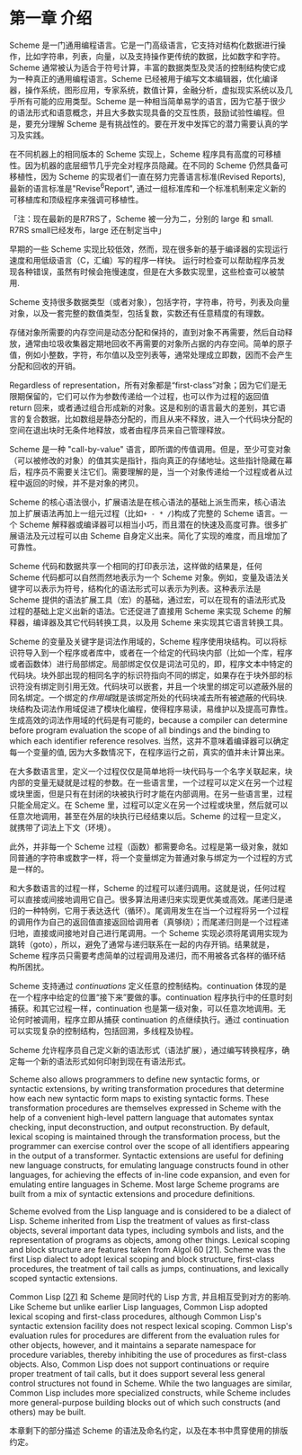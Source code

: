 # 第一章 介绍

Scheme 是一门通用编程语言。它是一门高级语言，它支持对结构化数据进行操作，比如字符串，列表，向量，以及支持操作更传统的数据，比如数字和字符。Scheme 通常被认为适合于符号计算，丰富的数据类型及灵活的控制结构使它成为一种真正的通用编程语言。Scheme 已经被用于编写文本编辑器，优化编译器，操作系统，图形应用，专家系统，数值计算，金融分析，虚拟现实系统以及几乎所有可能的应用类型。Scheme 是一种相当简单易学的语言，因为它基于很少的语法形式和语意概念，并且大多数实现具备的交互性质，鼓励试验性编程。但是，要充分理解 Scheme 是有挑战性的。要在开发中发挥它的潜力需要认真的学习及实践。

在不同机器上的相同版本的 Scheme 实现上，Scheme 程序具有高度的可移植性。因为机器的底层细节几乎完全对程序员隐藏。在不同的 Scheme 仍然具备可移植性，因为 Scheme 的实现者们一直在努力完善语言标准(Revised Reports), 最新的语言标准是"Revise<sup>6</sup>Report", 通过一组标准库和一个标准机制来定义新的可移植库和顶级程序来强调可移植性。

「注：现在最新的是R7RS了，Scheme 被一分为二，分别的 large 和 small. R7RS small已经发布，large 还在制定当中」

早期的一些 Scheme 实现比较低效，然而，现在很多新的基于编译器的实现运行速度和用低级语言（C，汇编）写的程序一样快。 运行时检查可以帮助程序员发现各种错误，虽然有时候会拖慢速度，但是在大多数实现里，这些检查可以被禁用.

Scheme 支持很多数据类型（或者对象），包括字符，字符串，符号，列表及向量对象，以及一套完整的数值类型，包括复数，实数还有任意精度的有理数。

存储对象所需要的内存空间是动态分配和保持的，直到对象不再需要，然后自动释放，通常由垃圾收集器定期地回收不再需要的对象所占据的内存空间。简单的原子值，例如小整数，字符，布尔值以及空列表等，通常处理成立即数，因而不会产生分配和回收的开销。

Regardless of representation，所有对象都是“first-class”对象；因为它们是无限期保留的，它们可以作为参数传递给一个过程，也可以作为过程的返回值 return 回来，或者通过组合形成新的对象。这是和别的语言最大的差别，其它语言的复合数据，比如数组是静态分配的，而且从来不释放，进入一个代码块分配的空间在退出块时无条件地释放，或者由程序员来自己管理释放。

Scheme 是一种 "call-by-value" 语言，即所谓的传值调用。但是，至少可变对象（可以被修改的对象）的值其实是指针，指向真正的存储地址。这些指针隐藏在幕后，程序员不需要关注它们。需要理解的是，当一个对象传递给一个过程或者从过程中返回的时候，并不是对象的拷贝。

Scheme 的核心语法很小，扩展语法是在核心语法的基础上派生而来，核心语法加上扩展语法再加上一组元过程（比如`+ - * /`)构成了完整的 Scheme 语言。一个 Scheme 解释器或编译器可以相当小巧，而且潜在的快速及高度可靠。很多扩展语法及元过程可以由 Scheme 自身定义出来。简化了实现的难度，而且增加了可靠性。

Scheme 代码和数据共享一个相同的打印表示法，这样做的结果是，任何 Scheme 代码都可以自然而然地表示为一个 Scheme 对象。例如，变量及语法关键字可以表示为符号，结构化的语法形式可以表示为列表。这种表示法是 Scheme 提供的语法扩展工具（宏）的基础，通过宏，可以在现有的语法形式及过程的基础上定义出新的语法。它还促进了直接用 Scheme 来实现 Scheme 的解释器，编译器及其它代码转换工具，以及用 Scheme 来实现其它语言转换工具。

Scheme 的变量及关键字是词法作用域的，Scheme 程序使用块结构。可以将标识符导入到一个程序或者库中，或者在一个给定的代码块内部（比如一个库，程序或者函数体）进行局部绑定。局部绑定仅仅是词法可见的，即，程序文本中特定的代码块。块外部出现的相同名字的标识符指向不同的绑定，如果存在于块外部的标识符没有绑定则引用无效。代码块可以嵌套，并且一个块里的绑定可以遮蔽外层的同名绑定。一个绑定的*作用域*就是该绑定所处的代码块减去所有被遮蔽的代码块. 块结构及词法作用域促进了模块化编程，使得程序易读，易维护以及提高可靠性。生成高效的词法作用域的代码是有可能的，because a compiler can determine before program evaluation the scope of all bindings and the binding to which each identifier reference resolves. 当然，这并不意味着编译器可以确定每一个变量的值, 因为大多数情况下，在程序运行之前，真实的值并未计算出来。

在大多数语言里，定义一个过程仅仅是简单地将一块代码与一个名字关联起来，块内部的变量无疑就是过程的参数。在一些语言里，一个过程可以定义在另一个过程或块里面，但是只有在封闭的块被执行时才能在内部调用。在另一些语言里，过程只能全局定义。在 Scheme 里，过程可以定义在另一个过程或块里，然后就可以任意次地调用，甚至在外层的块执行已经结束以后。Scheme 的过程一旦定义，就携带了词法上下文（环境）。

此外，并非每一个 Scheme 过程（函数）都需要命名。过程是第一级对象，就如同普通的字符串或数字一样，将一个变量绑定为普通对象与绑定为一个过程的方式是一样的。

和大多数语言的过程一样，Scheme 的过程可以递归调用。这就是说，任何过程可以直接或间接地调用它自己。很多算法用递归来实现更优美或高效。尾递归是递归的一种特例，它用于表达迭代（循环）。尾调用发生在当一个过程将另一个过程的调用作为自己的返回值直接返回给调用者（真够绕）；而尾递归则是一个过程递归地，直接或间接地对自己进行尾调用。一个 Scheme 实现必须将尾调用实现为跳转（goto），所以，避免了通常与递归联系在一起的内存开销。结果就是，Scheme 程序员只需要考虑简单的过程调用及递归，而不用被各式各样的循环结构所困扰。

Scheme 支持通过 *continuations* 定义任意的控制结构。continuation 体现的是在一个程序中给定的位置“接下来”要做的事。continuation 程序执行中的任意时刻捕获。和其它过程一样，continuation 也是第一级对象，可以任意次地调用。无论何时被调用，程序立即从捕获 continuation 的点继续执行。通过 continuation 可以实现复杂的控制结构，包括回溯，多线程及协程。

Scheme 允许程序员自己定义新的语法形式（语法扩展），通过编写转换程序，确定每一个新的语法形式如何印射到现在有语法形式。

Scheme also allows programmers to define new syntactic forms, or syntactic extensions, by writing transformation procedures that determine how each new syntactic form maps to existing syntactic forms. These transformation procedures are themselves expressed in Scheme with the help of a convenient high-level pattern language that automates syntax checking, input deconstruction, and output reconstruction. By default, lexical scoping is maintained through the transformation process, but the programmer can exercise control over the scope of all identifiers appearing in the output of a transformer. Syntactic extensions are useful for defining new language constructs, for emulating language constructs found in other languages, for achieving the effects of in-line code expansion, and even for emulating entire languages in Scheme. Most large Scheme programs are built from a mix of syntactic extensions and procedure definitions.

Scheme evolved from the Lisp language and is considered to be a dialect of Lisp. Scheme inherited from Lisp the treatment of values as first-class objects, several important data types, including symbols and lists, and the representation of programs as objects, among other things. Lexical scoping and block structure are features taken from Algol 60 [21]. Scheme was the first Lisp dialect to adopt lexical scoping and block structure, first-class procedures, the treatment of tail calls as jumps, continuations, and lexically scoped syntactic extensions.

Common Lisp [[27]](../ref.md) 和 Scheme 是同时代的 Lisp 方言, 并且相互受到对方的影响. Like Scheme but unlike earlier Lisp languages, Common Lisp adopted lexical scoping and first-class procedures, although Common Lisp's syntactic extension facility does not respect lexical scoping. Common Lisp's evaluation rules for procedures are different from the evaluation rules for other objects, however, and it maintains a separate namespace for procedure variables, thereby inhibiting the use of procedures as first-class objects. Also, Common Lisp does not support continuations or require proper treatment of tail calls, but it does support several less general control structures not found in Scheme. While the two languages are similar, Common Lisp includes more specialized constructs, while Scheme includes more general-purpose building blocks out of which such constructs (and others) may be built.

本章剩下的部分描述 Scheme 的语法及命名约定，以及在本书中贯穿使用的排版约定。